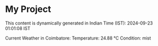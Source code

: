 # My Project

This content is dynamically generated in Indian Time (IST): 2024-09-23 01:01:08 IST


Current Weather in Coimbatore:
Temperature: 24.88 °C
Condition: mist
